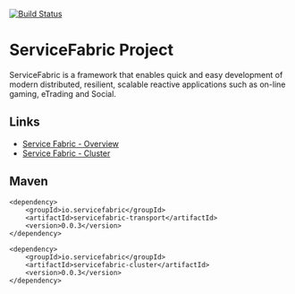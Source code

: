 [![Build Status](https://travis-ci.org/servicefabric/servicefabric.svg?branch=master)](https://travis-ci.org/servicefabric/servicefabric)
# ServiceFabric Project

ServiceFabric is a framework that enables quick and easy development of modern distributed, resilient, scalable reactive applications such as on-line gaming, eTrading and Social.

## Links

* [Service Fabric - Overview](http://servicefabric.io/)
* [Service Fabric - Cluster](http://servicefabric.io/Cluster.html)

## Maven

``` maven
<dependency>
	<groupId>io.servicefabric</groupId>
	<artifactId>servicefabric-transport</artifactId>
	<version>0.0.3</version>
</dependency>
```

``` maven
<dependency>
	<groupId>io.servicefabric</groupId>
	<artifactId>servicefabric-cluster</artifactId>
	<version>0.0.3</version>
</dependency>
```

